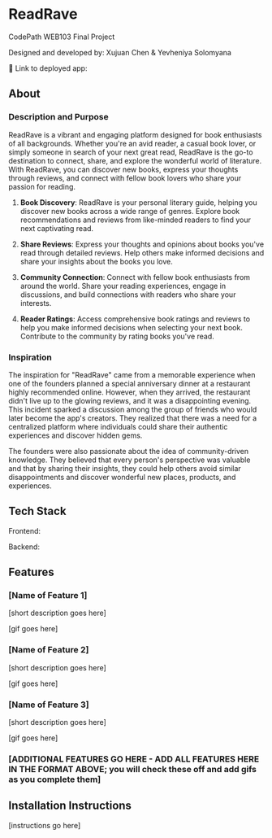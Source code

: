 # ReadRave

CodePath WEB103 Final Project

Designed and developed by: Xujuan Chen & Yevheniya Solomyana

🔗 Link to deployed app:

## About

### Description and Purpose

ReadRave is a vibrant and engaging platform designed for book enthusiasts of all backgrounds. Whether you're an avid reader, a casual book lover, or simply someone in search of your next great read, ReadRave is the go-to destination to connect, share, and explore the wonderful world of literature. With ReadRave, you can discover new books, express your thoughts through reviews, and connect with fellow book lovers who share your passion for reading.

1. **Book Discovery**: ReadRave is your personal literary guide, helping you discover new books across a wide range of genres. Explore book recommendations and reviews from like-minded readers to find your next captivating read.

2. **Share Reviews**: Express your thoughts and opinions about books you've read through detailed reviews. Help others make informed decisions and share your insights about the books you love.

3. **Community Connection**: Connect with fellow book enthusiasts from around the world. Share your reading experiences, engage in discussions, and build connections with readers who share your interests.

4. **Reader Ratings**: Access comprehensive book ratings and reviews to help you make informed decisions when selecting your next book. Contribute to the community by rating books you've read.

### Inspiration

The inspiration for "ReadRave" came from a memorable experience when one of the founders planned a special anniversary dinner at a restaurant highly recommended online. However, when they arrived, the restaurant didn't live up to the glowing reviews, and it was a disappointing evening. This incident sparked a discussion among the group of friends who would later become the app's creators. They realized that there was a need for a centralized platform where individuals could share their authentic experiences and discover hidden gems.

The founders were also passionate about the idea of community-driven knowledge. They believed that every person's perspective was valuable and that by sharing their insights, they could help others avoid similar disappointments and discover wonderful new places, products, and experiences.

## Tech Stack

Frontend: 

Backend:

## Features

### [Name of Feature 1]

[short description goes here]

[gif goes here]

### [Name of Feature 2]

[short description goes here]

[gif goes here]

### [Name of Feature 3]

[short description goes here]

[gif goes here]

### [ADDITIONAL FEATURES GO HERE - ADD ALL FEATURES HERE IN THE FORMAT ABOVE; you will check these off and add gifs as you complete them]

## Installation Instructions

[instructions go here]
